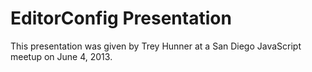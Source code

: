 # EditorConfig Presentation

This presentation was given by Trey Hunner at a San Diego JavaScript meetup on
June 4, 2013.
